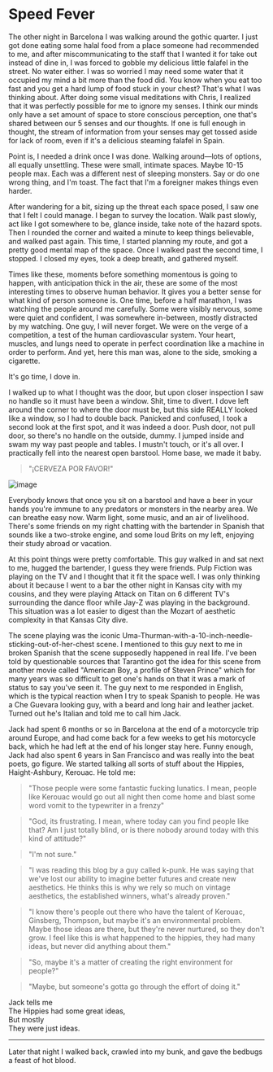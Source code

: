 # Speed Fever

The other night in Barcelona I was walking around the gothic quarter. I just got done eating some halal food from a place someone had recommended to me, and after miscommunicating to the staff that I wanted it for take out instead of dine in, I was forced to gobble my delicious little falafel in the street. No water either. I was so worried I may need some water that it occupied my mind a bit more than the food did. You know when you eat too fast and you get a hard lump of food stuck in your chest? That's what I was thinking about. After doing some visual meditations with Chris, I realized that it was perfectly possible for me to ignore my senses. I think our minds only have a set amount of space to store conscious perception, one that's shared between our 5 senses and our thoughts. If one is full enough in thought, the stream of information from your senses may get tossed aside for lack of room, even if it's a delicious steaming falafel in Spain.

Point is, I needed a drink once I was done. Walking around—lots of options, all equally unsettling. These were small, intimate spaces. Maybe 10-15 people max. Each was a different nest of sleeping monsters. Say or do one wrong thing, and I'm toast. The fact that I'm a foreigner makes things even harder.

After wandering for a bit, sizing up the threat each space posed, I saw one that I felt I could manage. I began to survey the location. Walk past slowly, act like I got somewhere to be, glance inside, take note of the hazard spots. Then I rounded the corner and waited a minute to keep things believable, and walked past again. This time, I started planning my route, and got a pretty good mental map of the space. Once I walked past the second time, I stopped. I closed my eyes, took a deep breath, and gathered myself.

Times like these, moments before something momentous is going to happen, with anticipation thick in the air, these are some of the most interesting times to observe human behavior. It gives you a better sense for what kind of person someone is. One time, before a half marathon, I was watching the people around me carefully. Some were visibly nervous, some were quiet and confident, I was somewhere in-between, mostly distracted by my watching. One guy, I will never forget. We were on the verge of a competition, a test of the human cardiovascular system. Your heart, muscles, and lungs need to operate in perfect coordination like a machine in order to perform. And yet, here this man was, alone to the side, smoking a cigarette.

It's go time, I dove in.

I walked up to what I thought was the door, but upon closer inspection I saw no handle so it must have been a window. Shit, time to divert. I dove left around the corner to where the door must be, but this side REALLY looked like a window, so I had to double back. Panicked and confused, I took a second look at the first spot, and it was indeed a door. Push door, not pull door, so there's no handle on the outside, dummy. I jumped inside and swam my way past people and tables. I mustn't touch, or it's all over. I practically fell into the nearest open barstool. Home base, we made it baby.

> "¡CERVEZA POR FAVOR!"

![image](space_divider.png)

Everybody knows that once you sit on a barstool and have a beer in your hands you're immune to any predators or monsters in the nearby area. We can breathe easy now. Warm light, some music, and an air of livelihood. There's some friends on my right chatting with the bartender in Spanish that sounds like a two-stroke engine, and some loud Brits on my left, enjoying their study abroad or vacation.

At this point things were pretty comfortable. This guy walked in and sat next to me, hugged the bartender, I guess they were friends. Pulp Fiction was playing on the TV and I thought that it fit the space well. I was only thinking about it because I went to a bar the other night in Kansas city with my cousins, and they were playing Attack on Titan on 6 different TV's surrounding the dance floor while Jay-Z was playing in the background. This situation was a lot easier to digest than the Mozart of aesthetic complexity in that Kansas City dive.

The scene playing was the iconic Uma-Thurman-with-a-10-inch-needle-sticking-out-of-her-chest scene. I mentioned to this guy next to me in broken Spanish that the scene supposedly happened in real life. I've been told by questionable sources that Tarantino got the idea for this scene from another movie called "American Boy, a profile of Steven Prince" which for many years was so difficult to get one's hands on that it was a mark of status to say you've seen it. The guy next to me responded in English, which is the typical reaction when I try to speak Spanish to people. He was a Che Guevara looking guy, with a beard and long hair and leather jacket. Turned out he's Italian and told me to call him Jack.

Jack had spent 6 months or so in Barcelona at the end of a motorcycle trip around Europe, and had come back for a few weeks to get his motorcycle back, which he had left at the end of his longer stay here. Funny enough, Jack had also spent 6 years in San Francisco and was really into the beat poets, go figure. We started talking all sorts of stuff about the Hippies, Haight-Ashbury, Kerouac. He told me:

> "Those people were some fantastic fucking lunatics. I mean, people like Kerouac would go out all night then come home and blast some word vomit to the typewriter in a frenzy"

> "God, its frustrating. I mean, where today can you find people like that? Am I just totally blind, or is there nobody around today with this kind of attitude?"

> "I'm not sure."

> "I was reading this blog by a guy called k-punk. He was saying that we've lost our ability to imagine better futures and create new aesthetics. He thinks this is why we rely so much on vintage aesthetics, the established winners, what's already proven."

> "I know there's people out there who have the talent of Kerouac, Ginsberg, Thompson, but maybe it's an environmental problem. Maybe those ideas are there, but they're never nurtured, so they don't grow. I feel like this is what happened to the hippies, they had many ideas, but never did anything about them."

> "So, maybe it's a matter of creating the right environment for people?"

> "Maybe, but someone's gotta go through the effort of doing it."

Jack tells me<br>
The Hippies had some great ideas,<br>
But mostly<br>
They were just ideas.<br>

---

Later that night I walked back, crawled into my bunk, and gave the bedbugs a feast of hot blood.

